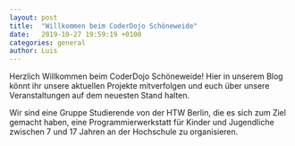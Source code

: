 ```yaml
---
layout: post
title:  "Willkommen beim CoderDojo Schöneweide"
date:   2019-10-27 19:59:19 +0100
categories: general
author: Luis
---
```

Herzlich Willkommen beim CoderDojo Schöneweide! Hier in unserem Blog könnt ihr unsere aktuellen Projekte mitverfolgen und euch über unsere Veranstaltungen auf dem neuesten Stand halten.

Wir sind eine Gruppe Studierende von der HTW Berlin, die es sich zum Ziel gemacht haben, eine Programmierwerkstatt für Kinder und Jugendliche zwischen 7 und 17 Jahren an der Hochschule zu organisieren.

